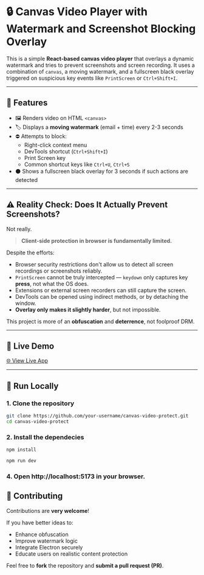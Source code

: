 # 🔒 Canvas Video Player with Watermark and Screenshot Blocking Overlay

This is a simple **React-based canvas video player** that overlays a dynamic watermark and tries to prevent screenshots and screen recording. It uses a combination of `canvas`, a moving watermark, and a fullscreen black overlay triggered on suspicious key events like `PrintScreen` or `Ctrl+Shift+I`.

---

## 🎯 Features

- 🖼️ Renders video on HTML `<canvas>`
- 🏷️ Displays a **moving watermark** (email + time) every 2-3 seconds
- ⛔ Attempts to block:
  - Right-click context menu
  - DevTools shortcut (`Ctrl+Shift+I`)
  - Print Screen key
  - Common shortcut keys like `Ctrl+U`, `Ctrl+S`
- ⚫ Shows a fullscreen black overlay for 3 seconds if such actions are detected

---

## ⚠️ Reality Check: Does It Actually Prevent Screenshots?

Not really.

> **Client-side protection in browser is fundamentally limited.**

Despite the efforts:

- Browser security restrictions don't allow us to detect all screen recordings or screenshots reliably.
- `PrintScreen` cannot be truly intercepted — `keydown` only captures key **press**, not what the OS does.
- Extensions or external screen recorders can still capture the screen.
- DevTools can be opened using indirect methods, or by detaching the window.
- **Overlay only makes it slightly harder**, but not impossible.

This project is more of an **obfuscation** and **deterrence**, not foolproof DRM.

---

## 🔴 Live Demo

[🌐 View Live App](https://protectevideo-react-app.netlify.app/)  

---

## 🚀 Run Locally

### 1. Clone the repository

```bash
git clone https://github.com/your-username/canvas-video-protect.git
cd canvas-video-protect
```
### 2. Install the dependecies

```bash
npm install
```

```bash
npm run dev
```
### 4. Open http://localhost:5173 in your browser.


## 🙌 Contributing

Contributions are **very welcome**!

If you have better ideas to:

- Enhance obfuscation
- Improve watermark logic
- Integrate Electron securely
- Educate users on realistic content protection

Feel free to **fork** the repository and **submit a pull request (PR)**.
